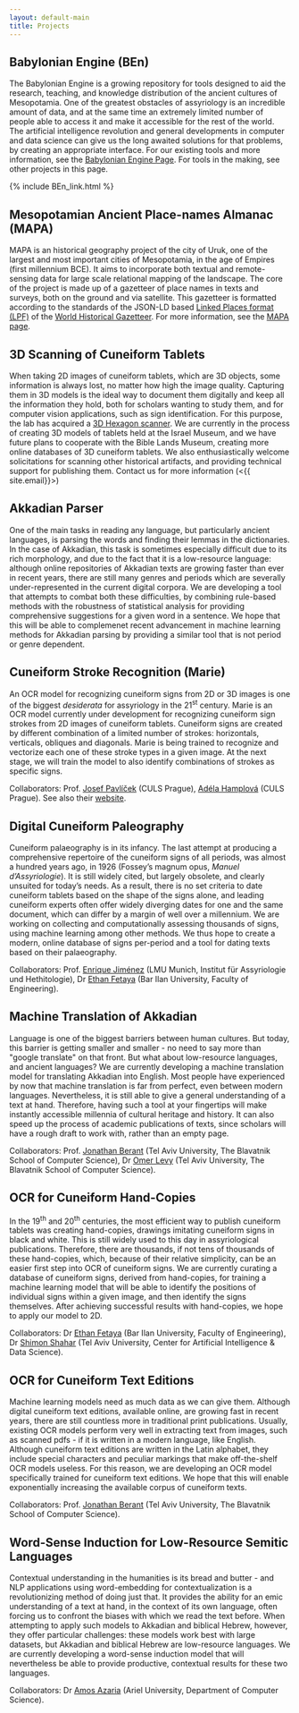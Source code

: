 ```yaml
---
layout: default-main
title: Projects
---
```


## Babylonian Engine (BEn)

The Babylonian Engine is a growing repository for tools designed to aid the research, teaching, and knowledge distribution of the ancient cultures of Mesopotamia. One of the greatest obstacles of assyriology is an incredible amount of data, and at the same time an extremely limited number of people able to access it and make it accessible for the rest of the world. The artificial intelligence revolution and general developments in computer and data science can give us the long awaited solutions for that problems, by creating an appropriate interface. For our existing tools and more information, see the [Babylonian Engine Page](BEn.md). For tools in the making, see other projects in this page.

{% include BEn_link.html %}

## Mesopotamian Ancient Place-names Almanac (MAPA)

MAPA is an historical geography project of the city of Uruk, one of the largest and most important cities of Mesopotamia, in the age of Empires (first millennium BCE). It aims to incorporate both textual and remote-sensing data for large scale relational mapping of the landscape. The core of the project is made up of a gazetteer of place names in texts and surveys, both on the ground and via satellite. This gazetteer is formatted according to the standards of the JSON-LD based [Linked Places format (LPF)](https://github.com/LinkedPasts/linked-places/blob/master/tsv_0.3.md) of the [World Historical Gazetteer](http://whgazetteer.org/). For more information, see the [MAPA page](MAPA.md).

## 3D Scanning of Cuneiform Tablets

When taking 2D images of cuneiform tablets, which are 3D objects, some information is always lost, no matter how high the image quality. Capturing them in 3D models is the ideal way to document them digitally and keep all the information they hold, both for scholars wanting to study them, and for computer vision applications, such as sign identification. For this purpose, the lab has acquired a [3D Hexagon scanner](https://www.creativeinfocom.com/pdfs/smartscan-specification-he-r5-c5.pdf). We are currently in the process of creating 3D models of tablets held at the Israel Museum, and we have future plans to cooperate with the Bible Lands Museum, creating more online databases of 3D cuneiform tablets. We also enthusiastically welcome solicitations for scanning other historical artifacts, and providing technical support for publishing them. Contact us for more information (<{{ site.email}}>)

## Akkadian Parser

One of the main tasks in reading any language, but particularly ancient languages, is parsing the words and finding their lemmas in the dictionaries. In the case of Akkadian, this task is sometimes especially difficult due to its rich morphology, and due to the fact that it is a low-resource language: although online repositories of Akkadian texts are growing faster than ever in recent years, there are still many genres and periods which are severally under-represented in the current digital corpora. We are developing a tool that attempts to combat both these difficulties, by combining rule-based methods with the robustness of statistical analysis for providing comprehensive suggestions for a given word in a sentence. We hope that this will be able to complemenet recent advancement in machine learning methods for Akkadian parsing by providing a similar tool that is not period or genre dependent.

## Cuneiform Stroke Recognition (Marie)

An OCR model for recognizing cuneiform signs from 2D or 3D images is one of the biggest *desiderata* for assyriology in the 21<sup>st</sup> century. Marie is an OCR model currently under development for recognizing cuneiform sign strokes from 2D images of cuneiform tablets. Cuneiform signs are created by different combination of a limited number of strokes: horizontals, verticals, obliques and diagonals. Marie is being trained to recognize and vectorize each one of these stroke types in a given image. At the next stage, we will train the model to also identify combinations of strokes as specific signs.

Collaborators: Prof. [Josef Pavlíček](https://orcid.org/0000-0002-3959-5406) (CULS Prague), [Adéla Hamplová](https://orcid.org/0000-0002-1012-650X) (CULS Prague). See also their [website](https://cuneiform2d.wixsite.com/cuneiform).

## Digital Cuneiform Paleography

Cuneiform palaeography is in its infancy. The last attempt at producing a comprehensive repertoire of the cuneiform signs of all periods, was almost a hundred years ago, in 1926 (Fossey’s magnum opus, *Manuel d’Assyriologie*). It is still widely cited, but largely obsolete, and clearly unsuited for today’s needs. As a result, there is no set criteria to date cuneiform tablets based on the shape of the signs alone, and leading cuneiform experts often offer widely diverging dates for one and the same document, which can differ by a margin of well over a millennium. We are working on collecting and computationally assessing thousands of signs, using machine learning among other methods. We thus hope to create a modern, online database of signs per-period and a tool for dating texts based on their palaeography.

Collaborators: Prof. [Enrique Jiménez](https://www.assyriologie.uni-muenchen.de/personen/professoren/jimenez/index.html) (LMU Munich, Institut für Assyriologie und Hethitologie), Dr [Ethan Fetaya](https://scholar.google.com/citations?user=zLuqh-0AAAAJ&hl=en) (Bar Ilan University, Faculty of Engineering).

## Machine Translation of Akkadian

Language is one of the biggest barriers between human cultures. But today, this barrier is getting smaller and smaller - no need to say more than "google translate" on that front. But what about low-resource languages, and ancient languages? We are currently developing a machine translation model for translating Akkadian into English. Most people have experienced by now that machine translation is far from perfect, even between modern languages. Nevertheless, it is still able to give a general understanding of a text at hand. Therefore, having such a tool at your fingertips will make instantly accessible millennia of cultural heritage and history. It can also speed up the process of academic publications of texts, since scholars will have a rough draft to work with, rather than an empty page.

Collaborators: Prof. [Jonathan Berant](https://scholar.google.com/citations?user=xCYHonIAAAAJ&hl=en) (Tel Aviv University, The Blavatnik School of Computer Science), Dr [Omer Levy](https://scholar.google.co.il/citations?user=PZVd2h8AAAAJ&hl=en) (Tel Aviv University, The Blavatnik School of Computer Science).

## OCR for Cuneiform Hand-Copies

In the 19<sup>th</sup> and 20<sup>th</sup> centuries, the most efficient way to publish cuneiform tablets was creating hand-copies, drawings imitating cuneiform signs in black and white. This is still widely used to this day in assyriological publications. Therefore, there are thousands, if not tens of thousands of these hand-copies, which, because of their relative simplicity, can be an easier first step into OCR of cuneiform signs. We are currently curating a database of cuneiform signs, derived from hand-copies, for training a machine learning model that will be able to identify the positions of individual signs within a given image, and then identify the signs themselves. After achieving successful results with hand-copies, we hope to apply our model to 2D.

Collaborators: Dr [Ethan Fetaya](https://scholar.google.com/citations?user=zLuqh-0AAAAJ&hl=en) (Bar Ilan University, Faculty of Engineering), Dr [Shimon Shahar](https://datascience.tau.ac.il/team/moni-shahar) (Tel Aviv University, Center for Artificial Intelligence & Data Science).

## OCR for Cuneiform Text Editions

Machine learning models need as much data as we can give them. Although digital cuneiform text editions, available online, are growing fast in recent years, there are still countless more in traditional print publications. Usually, existing OCR models perform very well in extracting text from images, such as scanned pdfs - if it is written in a modern language, like English. Although cuneiform text editions are written in the Latin alphabet, they include special characters and peculiar markings that make off-the-shelf OCR models useless. For this reason, we are developing an OCR model specifically trained for cuneiform text editions. We hope that this will enable exponentially increasing the available corpus of cuneiform texts.

Collaborators: Prof. [Jonathan Berant](https://scholar.google.com/citations?user=xCYHonIAAAAJ&hl=en) (Tel Aviv University, The Blavatnik School of Computer Science).

## Word-Sense Induction for Low-Resource Semitic Languages

Contextual understanding in the humanities is its bread and butter - and NLP applications using word-embedding for contextualization is a revolutionizing method of doing just that. It provides the ability for an emic understanding of a text at hand, in the context of its own language, often forcing us to confront the biases with which we read the text before. When attempting to apply such models to Akkadian and biblical Hebrew, however, they offer particular challenges: these models work best with large datasets, but Akkadian and biblical Hebrew are low-resource languages. We are currently developing a word-sense induction model that will nevertheless be able to provide productive, contextual results for these two languages.

Collaborators: Dr [Amos Azaria](https://scholar.google.co.il/citations?user=sdfKs_sAAAAJ&hl=en) (Ariel University, Department of Computer Science).